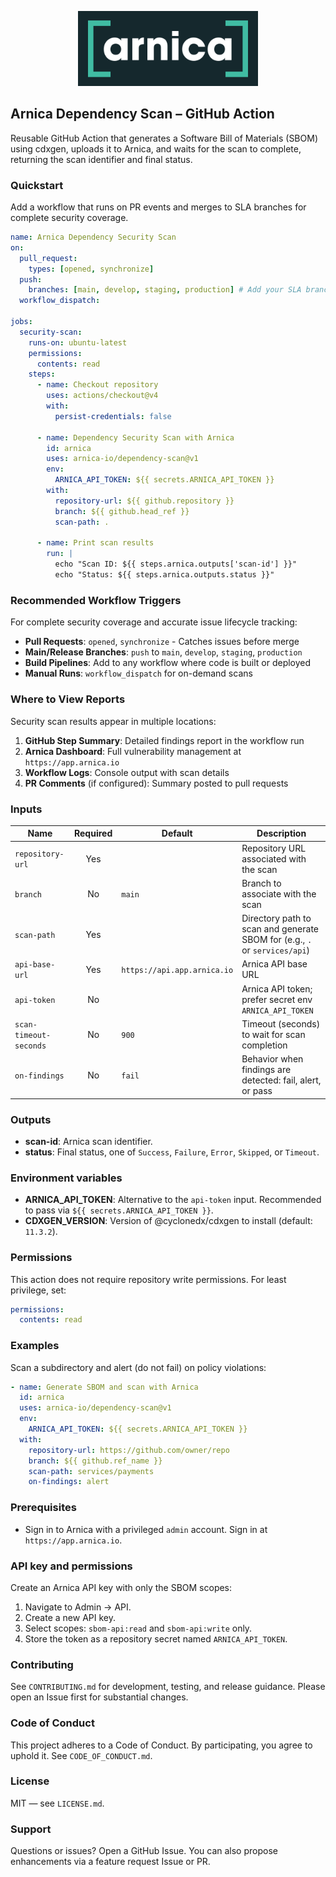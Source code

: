 <p align="center">
  <a href="https://app.arnica.io">
    <img src="docs/images/arnica-logo.png" alt="Arnica" height="120" />
  </a>
</p>

## Arnica Dependency Scan – GitHub Action

Reusable GitHub Action that generates a Software Bill of Materials (SBOM) using cdxgen, uploads it to Arnica, and waits for the scan to complete, returning the scan identifier and final status.

### Quickstart

Add a workflow that runs on PR events and merges to SLA branches for complete security coverage.

```yaml
name: Arnica Dependency Security Scan
on:
  pull_request:
    types: [opened, synchronize]
  push:
    branches: [main, develop, staging, production] # Add your SLA branches
  workflow_dispatch:

jobs:
  security-scan:
    runs-on: ubuntu-latest
    permissions:
      contents: read
    steps:
      - name: Checkout repository
        uses: actions/checkout@v4
        with:
          persist-credentials: false

      - name: Dependency Security Scan with Arnica
        id: arnica
        uses: arnica-io/dependency-scan@v1
        env:
          ARNICA_API_TOKEN: ${{ secrets.ARNICA_API_TOKEN }}
        with:
          repository-url: ${{ github.repository }}
          branch: ${{ github.head_ref }}
          scan-path: .

      - name: Print scan results
        run: |
          echo "Scan ID: ${{ steps.arnica.outputs['scan-id'] }}"
          echo "Status: ${{ steps.arnica.outputs.status }}"
```

### Recommended Workflow Triggers

For complete security coverage and accurate issue lifecycle tracking:

- **Pull Requests**: `opened`, `synchronize` - Catches issues before merge
- **Main/Release Branches**: `push` to `main`, `develop`, `staging`, `production`
- **Build Pipelines**: Add to any workflow where code is built or deployed
- **Manual Runs**: `workflow_dispatch` for on-demand scans

### Where to View Reports

Security scan results appear in multiple locations:

1. **GitHub Step Summary**: Detailed findings report in the workflow run
2. **Arnica Dashboard**: Full vulnerability management at `https://app.arnica.io`
3. **Workflow Logs**: Console output with scan details
4. **PR Comments** (if configured): Summary posted to pull requests

### Inputs

| Name                   | Required | Default                     | Description                                                                |
| ---------------------- | :------: | --------------------------- | -------------------------------------------------------------------------- |
| `repository-url`       |   Yes    |                             | Repository URL associated with the scan                                    |
| `branch`               |    No    | `main`                      | Branch to associate with the scan                                          |
| `scan-path`            |   Yes    |                             | Directory path to scan and generate SBOM for (e.g., `.` or `services/api`) |
| `api-base-url`         |   Yes    | `https://api.app.arnica.io` | Arnica API base URL                                                        |
| `api-token`            |    No    |                             | Arnica API token; prefer secret env `ARNICA_API_TOKEN`                     |
| `scan-timeout-seconds` |    No    | `900`                       | Timeout (seconds) to wait for scan completion                              |
| `on-findings`          |    No    | `fail`                      | Behavior when findings are detected: fail, alert, or pass                  |

### Outputs

- **scan-id**: Arnica scan identifier.
- **status**: Final status, one of `Success`, `Failure`, `Error`, `Skipped`, or `Timeout`.

### Environment variables

- **ARNICA_API_TOKEN**: Alternative to the `api-token` input. Recommended to pass via `${{ secrets.ARNICA_API_TOKEN }}`.
- **CDXGEN_VERSION**: Version of @cyclonedx/cdxgen to install (default: `11.3.2`).

### Permissions

This action does not require repository write permissions. For least privilege, set:

```yaml
permissions:
  contents: read
```

### Examples

Scan a subdirectory and alert (do not fail) on policy violations:

```yaml
- name: Generate SBOM and scan with Arnica
  id: arnica
  uses: arnica-io/dependency-scan@v1
  env:
    ARNICA_API_TOKEN: ${{ secrets.ARNICA_API_TOKEN }}
  with:
    repository-url: https://github.com/owner/repo
    branch: ${{ github.ref_name }}
    scan-path: services/payments
    on-findings: alert
```

### Prerequisites

- Sign in to Arnica with a privileged `admin` account. Sign in at `https://app.arnica.io`.

### API key and permissions

Create an Arnica API key with only the SBOM scopes:

1. Navigate to Admin → API.
2. Create a new API key.
3. Select scopes: `sbom-api:read` and `sbom-api:write` only.
4. Store the token as a repository secret named `ARNICA_API_TOKEN`.

### Contributing

See `CONTRIBUTING.md` for development, testing, and release guidance. Please open an Issue first for substantial changes.

### Code of Conduct

This project adheres to a Code of Conduct. By participating, you agree to uphold it. See `CODE_OF_CONDUCT.md`.

### License

MIT — see `LICENSE.md`.

### Support

Questions or issues? Open a GitHub Issue. You can also propose enhancements via a feature request Issue or PR.
